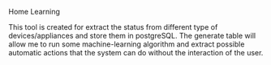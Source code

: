 Home Learning

This tool is created for extract the status from different type of devices/appliances and store them in postgreSQL. The generate table will allow me to run some machine-learning algorithm and extract possible automatic actions that the system can do without the interaction of the user.
